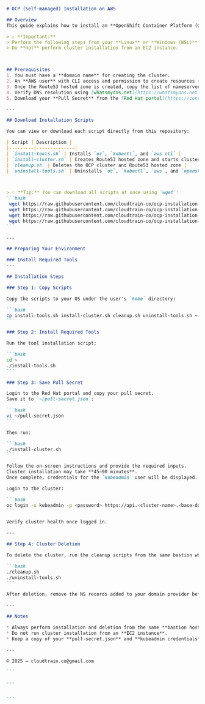 

````markdown
# OCP (Self-managed) Installation on AWS

## Overview
This guide explains how to install an **OpenShift Container Platform (OCP)** self-managed cluster on **AWS** using installation scripts.

> ⚠️ **Important:**  
> Perform the following steps from your **Linux** or **Windows (WSL)** laptop.  
> Do **not** perform cluster installation from an EC2 instance.



## Prerequisites
1. You must have a **domain name** for creating the cluster.  
2. An **AWS user** with CLI access and permission to create resources (preferably admin rights).  
3. Once the Route53 hosted zone is created, copy the list of nameservers and add an **NS record** to your domain provider’s DNS configuration.  
4. Verify DNS resolution using [whatsmydns.net](https://whatsmydns.net).  
5. Download your **Pull Secret** from the [Red Hat portal](https://console.redhat.com/openshift/downloads).

---

## Download Installation Scripts

You can view or download each script directly from this repository:

| Script | Description |
|---------|--------------|
| `install-tools.sh` | Installs `oc`, `kubectl`, and `aws cli` |
| `install-cluster.sh` | Creates Route53 hosted zone and starts cluster installation |
| `cleanup.sh` | Deletes the OCP cluster and Route53 hosted zone |
| `uninstall-tools.sh` | Uninstalls `oc`, `kubectl`, `aws`, and `openshift-install` binaries |



> 💡 **Tip:** You can download all scripts at once using `wget`:
```bash
 wget https://raw.githubusercontent.com/cloudtrain-co/ocp-installation-demo/main/install-tools.sh
 wget https://raw.githubusercontent.com/cloudtrain-co/ocp-installation-demo/main/install-cluster.sh
 wget https://raw.githubusercontent.com/cloudtrain-co/ocp-installation-demo/main/cleanup.sh
 wget https://raw.githubusercontent.com/cloudtrain-co/ocp-installation-demo/main/uninstall-tools.sh
```

---

## Preparing Your Environment

### Install Required Tools
---

## Installation Steps

### Step 1: Copy Scripts

Copy the scripts to your OS under the user's `home` directory:

```bash
cp install-tools.sh install-cluster.sh cleanup.sh uninstall-tools.sh ~
```

### Step 2: Install Required Tools

Run the tool installation script:

```bash
cd ~
./install-tools.sh
```

### Step 3: Save Pull Secret

Login to the Red Hat portal and copy your pull secret.
Save it to `~/pull-secret.json`:

```bash
vi ~/pull-secret.json
```

Then run:

```bash
./install-cluster.sh
```

Follow the on-screen instructions and provide the required inputs.
Cluster installation may take **45–90 minutes**.
Once complete, credentials for the `kubeadmin` user will be displayed.

Login to the cluster:

```bash
oc login -u kubeadmin -p <password> https://api.<cluster-name>.<base-domain>:6443 --insecure-skip-tls-verify=true
```

Verify cluster health once logged in.

---

## Step 4: Cluster Deletion

To delete the cluster, run the cleanup scripts from the same bastion where it was created:

```bash
./cleanup.sh
./uninstall-tools.sh
```

After deletion, remove the NS records added to your domain provider before cluster creation.

---

## Notes

* Always perform installation and deletion from the same **bastion host**.
* Do not run cluster installation from an **EC2 instance**.
* Keep a copy of your **pull-secret.json** and **kubeadmin credentials** secure.

---

© 2025 — cloudtrain.co@gmail.com

```

---


```
